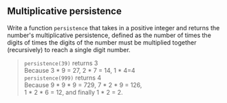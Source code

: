 ## Multiplicative persistence

Write a function `persistence` that takes in a positive integer and 
returns the number's multiplicative persistence, defined as the number of times the digits
of times the digits of the number must be multiplied
together (recursively) to reach a single digit number.


> `persistence(39)` returns 3 <br>
Because 3 * 9 = 27, 2 * 7 = 14, 1 * 4=4 <br>
`persistence(999)` returns 4 <br>
Because 9 * 9 * 9 = 729, 7 * 2 * 9 = 126,<br>
1 * 2 * 6 = 12, and finally 1 * 2 = 2.

